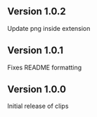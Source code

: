 ## Version 1.0.2
Update png inside extension

## Version 1.0.1
Fixes README formatting

## Version 1.0.0
Initial release of clips